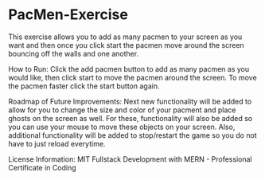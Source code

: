 # PacMen-Exercise
This exercise allows you to add as many pacmen to your screen as you want and then once you click start the pacmen move around the screen bouncing off the walls and one another.

How to Run: Click the add pacmen button to add as many pacmen as you would like, then click start to move the pacmen around the screen. To move the pacmen faster click the start button again.

Roadmap of Future Improvements: Next new functionality will be added to allow for you to change the size and color of your pacment and place ghosts on the screen as well. For these, functionality will also be added so you can use your mouse to move these objects on your screen. Also, additional functionality will be added to stop/restart the game so you do not have to just reload everytime.

License Information: MIT Fullstack Development with MERN - Professional Certificate in Coding  
